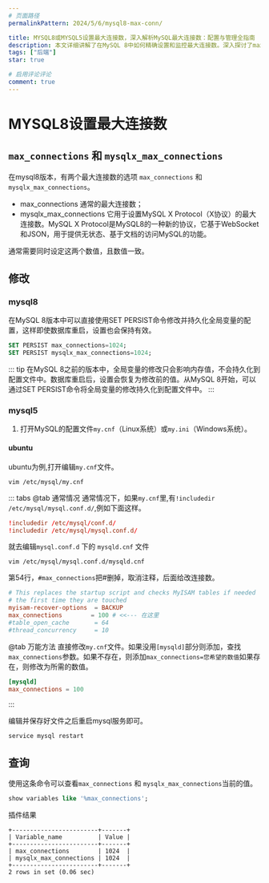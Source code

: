 ```yaml
---
# 页面路径
permalinkPattern: 2024/5/6/mysql8-max-conn/

title: MYSQL8或MYSQL5设置最大连接数，深入解析MySQL最大连接数：配置与管理全指南
description: 本文详细讲解了在MySQL 8中如何精确设置和监控最大连接数。深入探讨了max_connections与mysqlx_max_connections两个关键参数的配置方法，以及如何利用SET PERSIST命令持久化这些设置，确保数据库重启后设置依旧生效。文章还包含了查询当前最大连接数配置的实用SQL命令。
tags: ["后端"]
star: true

# 启用评论评论
comment: true
---
```


# MYSQL8设置最大连接数

## ```max_connections``` 和 ```mysqlx_max_connections```

在mysql8版本，有两个最大连接数的选项 ```max_connections``` 和 ```mysqlx_max_connections```。

- max_connections 通常的最大连接数；
- mysqlx_max_connections 它用于设置MySQL X Protocol（X协议）的最大连接数。MySQL X Protocol是MySQL8的一种新的协议，它基于WebSocket和JSON，用于提供无状态、基于文档的访问MySQL的功能。

通常需要同时设定这两个数值，且数值一致。

## 修改


### mysql8
在MySQL 8版本中可以直接使用SET PERSIST命令修改并持久化全局变量的配置，这样即使数据库重启，设置也会保持有效。
``` sql
SET PERSIST max_connections=1024;
SET PERSIST mysqlx_max_connections=1024;
```

::: tip 
在MySQL 8之前的版本中，全局变量的修改只会影响内存值，不会持久化到配置文件中。数据库重启后，设置会恢复为修改前的值。从MySQL 8开始，可以通过SET PERSIST命令将全局变量的修改持久化到配置文件中。
:::

### mysql5
1. 打开MySQL的配置文件```my.cnf```（Linux系统）或```my.ini```（Windows系统）。

#### ubuntu
ubuntu为例,打开编辑```my.cnf```文件。
``` shell
vim /etc/mysql/my.cnf
```
::: tabs
@tab 通常情况
通常情况下，如果```my.cnf```里,有```!includedir /etc/mysql/mysql.conf.d/```,例如下面这样。
``` toml
!includedir /etc/mysql/conf.d/
!includedir /etc/mysql/mysql.conf.d/
```
就去编辑```mysql.conf.d``` 下的 ```mysqld.cnf``` 文件
``` shell
vim /etc/mysql/mysql.conf.d/mysqld.cnf
```

第54行，```#max_connections```把#删掉，取消注释，后面给改连接数。
``` toml
# This replaces the startup script and checks MyISAM tables if needed
# the first time they are touched
myisam-recover-options  = BACKUP
max_connections        = 100 # <<--- 在这里
#table_open_cache       = 64
#thread_concurrency     = 10
```

@tab 万能方法
直接修改```my.cnf```文件。如果没用```[mysqld]```部分则添加，查找```max_connections```参数。如果不存在，则添加```max_connections=您希望的数值```如果存在，则修改为所需的数值。
``` toml
[mysqld]
max_connections = 100
```
:::

编辑并保存好文件之后重启mysql服务即可。
``` shell
service mysql restart
```


## 查询
使用这条命令可以查看```max_connections``` 和 ```mysqlx_max_connections```当前的值。
~~~ sql
show variables like '%max_connections';
~~~
插件结果
~~~ text
+------------------------+-------+
| Variable_name          | Value |
+------------------------+-------+
| max_connections        | 1024  |
| mysqlx_max_connections | 1024  |
+------------------------+-------+
2 rows in set (0.06 sec)
~~~




